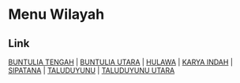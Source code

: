 # Menu Wilayah

## Link

[BUNTULIA TENGAH](https://github.com/gigit-pemilu/pemilu-2024-75-gorontalo/tree/main/pileg-dpr/hitung-suara/sub/75-gorontalo/sub/04-pohuwato/sub/09-buntulia/sub/2005-buntulia-tengah)
 | 
[BUNTULIA UTARA](https://github.com/gigit-pemilu/pemilu-2024-75-gorontalo/tree/main/pileg-dpr/hitung-suara/sub/75-gorontalo/sub/04-pohuwato/sub/09-buntulia/sub/2004-buntulia-utara)
 | 
[HULAWA](https://github.com/gigit-pemilu/pemilu-2024-75-gorontalo/tree/main/pileg-dpr/hitung-suara/sub/75-gorontalo/sub/04-pohuwato/sub/09-buntulia/sub/2001-hulawa)
 | 
[KARYA INDAH](https://github.com/gigit-pemilu/pemilu-2024-75-gorontalo/tree/main/pileg-dpr/hitung-suara/sub/75-gorontalo/sub/04-pohuwato/sub/09-buntulia/sub/2002-karya-indah)
 | 
[SIPATANA](https://github.com/gigit-pemilu/pemilu-2024-75-gorontalo/tree/main/pileg-dpr/hitung-suara/sub/75-gorontalo/sub/04-pohuwato/sub/09-buntulia/sub/2007-sipatana)
 | 
[TALUDUYUNU](https://github.com/gigit-pemilu/pemilu-2024-75-gorontalo/tree/main/pileg-dpr/hitung-suara/sub/75-gorontalo/sub/04-pohuwato/sub/09-buntulia/sub/2003-taluduyunu)
 | 
[TALUDUYUNU UTARA](https://github.com/gigit-pemilu/pemilu-2024-75-gorontalo/tree/main/pileg-dpr/hitung-suara/sub/75-gorontalo/sub/04-pohuwato/sub/09-buntulia/sub/2006-taluduyunu-utara)

